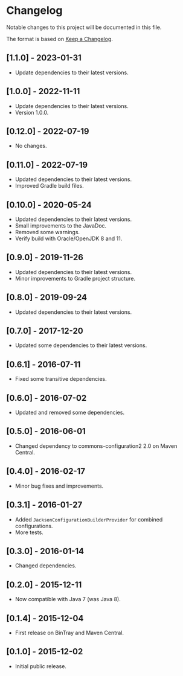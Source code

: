 # Changelog
Notable changes to this project will be documented in this file.

The format is based on [Keep a Changelog](https://keepachangelog.com/en/1.0.0/).

## [1.1.0] - 2023-01-31

- Update dependencies to their latest versions.

## [1.0.0] - 2022-11-11

- Update dependencies to their latest versions.
- Version 1.0.0.

## [0.12.0] - 2022-07-19

- No changes.

## [0.11.0] - 2022-07-19

- Updated dependencies to their latest versions.
- Improved Gradle build files.

## [0.10.0] - 2020-05-24

- Updated dependencies to their latest versions.
- Small improvements to the JavaDoc.
- Removed some warnings.
- Verify build with Oracle/OpenJDK 8 and 11.

## [0.9.0] - 2019-11-26

- Updated dependencies to their latest versions.
- Minor improvements to Gradle project structure.

## [0.8.0] - 2019-09-24

- Updated dependencies to their latest versions.

## [0.7.0] - 2017-12-20

- Updated some dependencies to their latest versions.

## [0.6.1] - 2016-07-11

- Fixed some transitive dependencies.

## [0.6.0] - 2016-07-02

- Updated and removed some dependencies.

## [0.5.0] - 2016-06-01

- Changed dependency to commons-configuration2 2.0 on Maven Central.

## [0.4.0] - 2016-02-17

- Minor bug fixes and improvements.

## [0.3.1] - 2016-01-27

- Added `JacksonConfigurationBuilderProvider` for combined configurations.
- More tests.

## [0.3.0] - 2016-01-14

- Changed dependencies.

## [0.2.0] - 2015-12-11

- Now compatible with Java 7 (was Java 8).

## [0.1.4] - 2015-12-04

- First release on BinTray and Maven Central.

## [0.1.0] - 2015-12-02

- Initial public release.


